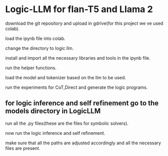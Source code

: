 # Logic-LLM for flan-T5 and Llama 2

download the git repository and upload in gdrive(for this project we ve used colab).

load the ipynb file into colab.

change the directory to logic llm. 

install and import all the necessary libraries and tools in the ipynb file.

run the helper functions.

load the model and tokenizer based on the llm to be used.

run the experiments for CoT,Direct and generate the logic programs.

## for logic inference and self refinement go to the models directory in LogicLLM

run all the .py files(these are the files for symbolic solvers).

now run the logic inference and self refinement.

make sure that all the paths are adjusted accordingly and all the necessary files are present.

